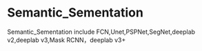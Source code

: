 # Semantic_Sementation
Semantic_Sementation include FCN,Unet,PSPNet,SegNet,deeplab v2,deeplab v3,Mask RCNN，deeplab v3+
